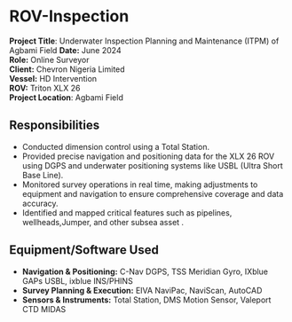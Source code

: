 # ROV-Inspection
**Project Title**: Underwater Inspection Planning and Maintenance (ITPM) of Agbami Field
**Date:** June 2024  
**Role:** Online Surveyor  
**Client:** Chevron Nigeria Limited  
**Vessel:** HD Intervention  
**ROV:** Triton XLX 26  
**Project Location**: Agbami Field

## Responsibilities  
- Conducted dimension control using a Total Station.  
- Provided precise navigation and positioning data for the XLX 26 ROV using DGPS and underwater positioning systems like USBL (Ultra Short Base Line).  
- Monitored survey operations in real time, making adjustments to equipment and navigation to ensure comprehensive coverage and data accuracy.  
- Identified and mapped critical features such as pipelines, wellheads,Jumper, and other subsea asset .  

## Equipment/Software Used  
- **Navigation & Positioning:** C-Nav DGPS, TSS Meridian Gyro, IXblue GAPs USBL, ixblue INS/PHINS  
- **Survey Planning & Execution:** EIVA NaviPac, NaviScan, AutoCAD  
- **Sensors & Instruments:** Total Station, DMS Motion Sensor, Valeport CTD MIDAS  

